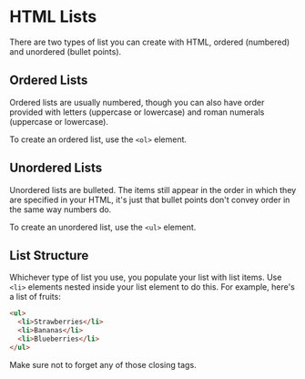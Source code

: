 # HTML Lists

There are two types of list you can create with HTML, ordered (numbered) and unordered (bullet points).

## Ordered Lists

Ordered lists are usually numbered, though you can also have order provided with letters (uppercase or lowercase) and roman numerals (uppercase or lowercase).

To create an ordered list, use the `<ol>` element.

## Unordered Lists

Unordered lists are bulleted. The items still appear in the order in which they are specified in your HTML, it's just that bullet points don't convey order in the same way numbers do.

To create an unordered list, use the `<ul>` element.

## List Structure

Whichever type of list you use, you populate your list with list items. Use `<li>` elements nested inside your list element to do this. For example, here's a list of fruits:

```HTML
<ul>
  <li>Strawberries</li>
  <li>Bananas</li>
  <li>Blueberries</li>
</ul>
```

Make sure not to forget any of those closing tags.
